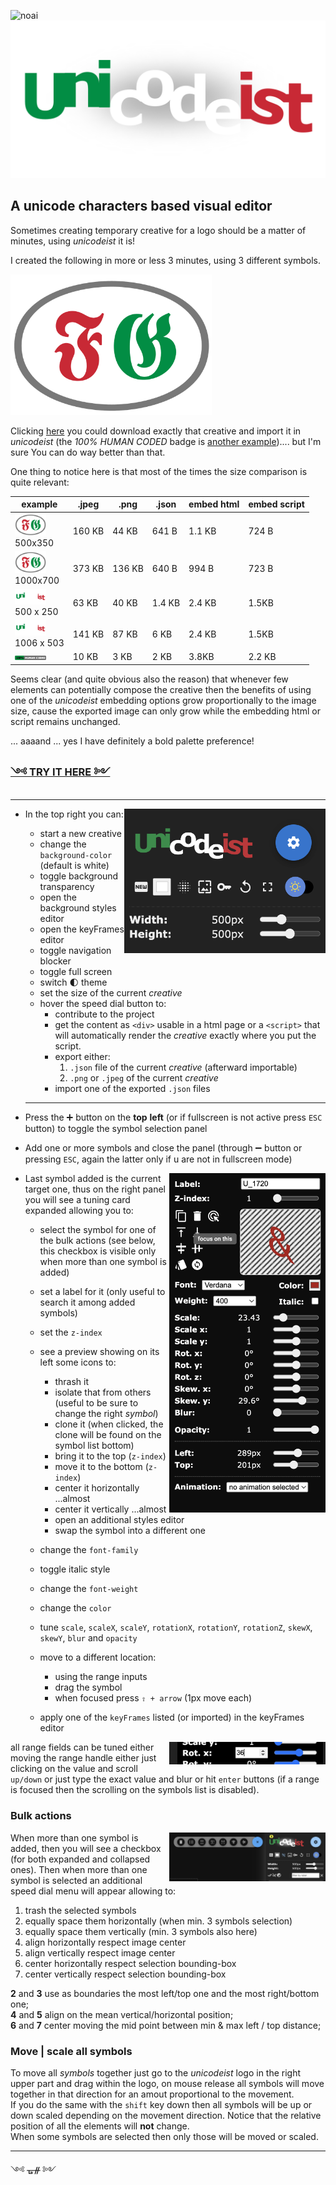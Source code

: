 
![noai](https://www.jmvc.org/img/HumanCoded100.png)
![unicodeist](src/img/comparison/unicodeistLogo.png?raw=true)




A unicode characters based visual editor
---

Sometimes creating temporary creative for a logo should be a matter of minutes, using _unicodeist_ it is!

I created the following in more or less 3 minutes, using 3 different symbols.  

<img width="322"  src="src/img/comparison/fg.png?raw=true">  


Clicking <a href="./src/img/comparison/fg.json?raw=true" download>here</a> you could download exactly that creative and import it in _unicodeist_ (the _100% HUMAN CODED_ badge is <a href="./src/img/comparison/HumanCoded100.json?raw=true" download>another example</a>).... but I'm sure You can do way better than that.   

One thing to notice here is that most of the times the size comparison is quite relevant:


| example    | .jpeg | .png | .json | embed html | embed script |
| -------- | ------- | ------- | ------- | ------- | ------- |
| [<img src="src/img/comparison/fg.png" width="50"/>](image)<br/>500x350  | 160 KB | 44 KB | 641 B  | 1.1 KB | 724 B |
| [<img src="src/img/comparison/fg.png" width="50"/>](image)<br/>1000x700  | 373 KB | 136 KB | 640 B  | 994 B | 723 B |
| [<img src="src/img/comparison/unicodeist.png" width="50"/>](image)<br/>500 x 250 | 63 KB | 40 KB | 1.4 KB | 2.4 KB | 1.5KB |
| [<img src="src/img/comparison/unicodeist.png" width="50"/>](image)<br/>1006 x 503 | 141 KB | 87 KB | 6 KB | 2.4 KB | 1.5KB |
| [<img src="src/img/comparison/HumanCoded.png" width="50"/>](image) | 10 KB | 3 KB | 2 KB | 3.8KB | 2.2 KB |

Seems clear (and quite obvious also the reason) that whenever few elements can potentially compose the creative then the benefits of using one of the _unicodeist_ embedding options grow proportionally to the image size, cause the exported image can only grow while the embedding html or script remains unchanged.

... aaaand ... yes I have definitely a bold palette preference!   


### [༺ TRY IT HERE ༻](https://fedeghe.github.io/unicodeist/)

---
- In the top right you can:<img align="right" width="322"  src="src/img/ss1.png?raw=true">

    - start a new creative 
    - change the `background-color` (default is white)
    - toggle background transparency
    - open the background styles editor
    - open the keyFrames editor
    - toggle navigation blocker
    - toggle full screen  
    - switch 🌓 theme
    - set the size of the current _creative_
    - hover the speed dial button to:
        - contribute to the project 
         - get the content as `<div>` usable in a html page or a `<script>` that will automatically render the _creative_ exactly where you put the script.
        - export either:
            1) `.json` file of the current _creative_ (afterward importable)
            2) `.png` or `.jpeg` of the current _creative_
        - import one of the exported `.json` files
        
    ---

- Press the ➕ button on the **top** **left** (or if fullscreen is not active press `ESC` button) to toggle the symbol selection panel  

- Add one or more symbols and close the panel (through ➖ button or pressing `ESC`, again the latter only if u are not in fullscreen mode)  

<img align="right" width="250"  src="src/img/ss2.png?raw=true">  

- Last symbol added is the current target one, thus on the right panel you will see a tuning card expanded allowing you to:  
    - select the symbol for one of the bulk actions (see below, this checkbox is visible only when more than one symbol is added)
    - set a label for it (only useful to search it among added symbols)
    - set the `z-index`
    - see a preview showing on its left some icons to:
        - thrash it 
        - isolate that from others (useful to be sure to change the right _symbol_)
        - clone it (when clicked, the clone will be found on the symbol list bottom)
        - bring it to the top (`z-index`)
        - move it to the bottom (`z-index`)
        - center it horizontally ...almost  
        - center it vertically ...almost  
        - open an additional styles editor  
        - swap the symbol into a different one
            
    - change the `font-family`  
    - toggle italic style  
    - change the `font-weight`
    - change the `color`
    - tune `scale`, `scaleX`, `scaleY`, `rotationX`, `rotationY`, `rotationZ`, `skewX`, `skewY`, `blur` and `opacity`
    - move to a different location:  
        - using the range inputs
        - drag the symbol
        - when focused press `⇧ + arrow` (1px move each)
    - apply one of the `keyFrames` listed (or imported) in the keyFrames editor


<img align="right" width="250"  src="src/img/ss3.png?raw=true">  

all range fields can be tuned either moving the range handle either just clicking on the value and scroll `up/down` or just type the exact value and blur or hit `enter` buttons (if a range is focused then the scrolling on the symbols list is disabled).

### Bulk actions 
<img align="right" width="250"  src="src/img/ss7.png?raw=true">  

When more than one symbol is added, then you will see a checkbox (for both expanded and collapsed ones). Then when more than one symbol is selected an additional speed dial menu will appear allowing to:  

1) trash the selected symbols  
2) equally space them horizontally (when min. 3 symbols selection)  
3) equally space them vertically (min. 3 symbols also here)  
4) align horizontally respect image center  
5) align vertically respect image center  
6) center horizontally respect selection bounding-box  
7) center vertically respect selection bounding-box  

**2** and **3** use as boundaries the most left/top one and the most right/bottom one;  
**4** and **5** align on the mean vertical/horizontal position;  
**6** and **7** center moving the mid point between min & max left / top distance;

### Move | scale all symbols  
To move all _symbols_ together just go to the _unicodeist_ logo in the right upper part and drag within the logo, on mouse release all symbols will move together in that direction for an amout proportional to the movement.  
If you do the same with the `shift` key down then all symbols will be up or down scaled depending on the movement direction. Notice that the relative position of all the elements will **not** change.  
When some symbols are selected then only those will be moved or scaled.



---
༺ ᚗᚌ ༻